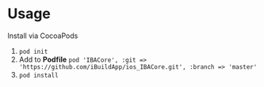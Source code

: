 # Usage
Install via CocoaPods
1. `pod init`
2. Add to **Podfile** `pod 'IBACore', :git => 'https://github.com/iBuildApp/ios_IBACore.git', :branch => 'master'`
3. `pod install`
